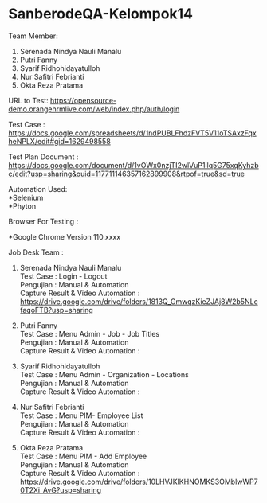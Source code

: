 # SanberodeQA-Kelompok14

Team Member:

1. Serenada Nindya Nauli Manalu<br>
2. Putri Fanny<br>
3. Syarif Ridhohidayatulloh<br>
4. Nur Safitri Febrianti<br>
5. Okta Reza Pratama<br>

URL to Test: https://opensource-demo.orangehrmlive.com/web/index.php/auth/login

Test Case : https://docs.google.com/spreadsheets/d/1ndPUBLFhdzFVT5V11oTSAxzFqxheNPLX/edit#gid=1629498558 <br>

Test Plan Document : https://docs.google.com/document/d/1vOWx0nzjTI2wlVuP1ilq5G75xqKyhzbc/edit?usp=sharing&ouid=117711146357162899908&rtpof=true&sd=true <br>

Automation Used:<br>
*Selenium<br>
*Phyton<br>

Browser For Testing : <br>

\*Google Chrome Version 110.xxxx <br>

Job Desk Team :

1. Serenada Nindya Nauli Manalu <br>
   Test Case : Login - Logout <br>
   Pengujian : Manual & Automation <br>
   Capture Result & Video Automation : https://drive.google.com/drive/folders/1813Q_GmwqzKieZJAj8W2b5NLcfaqoFTB?usp=sharing

2. Putri Fanny <br>
   Test Case : Menu Admin - Job - Job Titles <br>
   Pengujian : Manual & Automation <br>
   Capture Result & Video Automation :

3. Syarif Ridhohidayatulloh <br>
   Test Case : Menu Admin - Organization - Locations <br>
   Pengujian : Manual & Automation <br>
   Capture Result & Video Automation :

4. Nur Safitri Febrianti <br>
   Test Case : Menu PIM- Employee List <br>
   Pengujian : Manual & Automation <br>
   Capture Result & Video Automation :

5. Okta Reza Pratama <br>
   Test Case : Menu PIM - Add Employee<br>
   Pengujian : Manual & Automation <br>
   Capture Result & Video Automation : https://drive.google.com/drive/folders/10LHVJKlKHNOMKS3OMblwWP70T2Xi_AvG?usp=sharing
